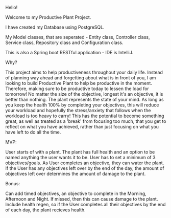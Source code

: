 Hello!

Welcome to my Productive Plant Project.

I have created my Database using PostgreSQL. 

My Model classes, that are seperated - Entity class, Controller class, Service class, Repository class and Configuration class.

This is also a Spring boot RESTful application - IDE is IntelliJ. 

Why?

This project aims to help productiveness throughout your daily life. 
Instead of planning way ahead and forgetting about what is in front of you, I am looking to build Productive Plant to help be productive in the moment. 
Therefore, making sure to be productive today to lessen the load for tomorrow! No matter the size of the objective, longest it's an objective, it is better than nothing. 
The plant represents the state of your mind. As long as you keep the health 100% by completing your objectives, this will reduce your workload and hopefully the stress/anxiety that follows when the workload is too heavy to carry!
This has the potential to become something great, as well as treated as a 'break' from focusing too much, that you get to reflect on what you have achieved, rather than just focusing on what you have left to do all the time. 

MVP:

User starts of with a plant.
The plant has full health and an option to be named anything the user wants it to be. 
User has to set a minimum of 3 objectives/goals. 
As User completes an objective, they can water the plant.
If the User has any objectives left over by the end of the day, the amount of objectives left over determines the amount of damage to the plant. 

Bonus:

Can add timed objectives, an objective to complete in the Morning, Afternoon and Night. 
If missed, then this can cause damage to the plant. 
Include health regen, so if the User completes all their objectives by the end of each day, the plant recieves health. 
